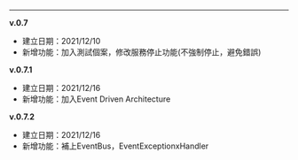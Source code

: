 
------
**v.0.7**
- 建立日期：2021/12/10
- 新增功能：加入測試個案，修改服務停止功能(不強制停止，避免錯誤)


**v.0.7.1**
- 建立日期：2021/12/16 
- 新增功能：加入Event Driven Architecture

**v.0.7.2**
- 建立日期：2021/12/16 
- 新增功能：補上EventBus，EventExceptionxHandler
